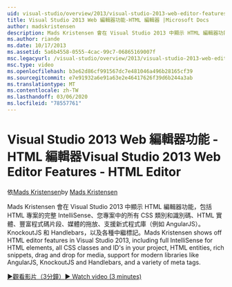 ```yaml
---
uid: visual-studio/overview/2013/visual-studio-2013-web-editor-features-html-editor
title: Visual Studio 2013 Web 編輯器功能-HTML 編輯器 |Microsoft Docs
author: madskristensen
description: Mads Kristensen 會在 Visual Studio 2013 中顯示 HTML 編輯器功能，包括 HTML 專案的完整 IntelliSense、所有 CSS 類別和您專案中的 ID 。
ms.author: riande
ms.date: 10/17/2013
ms.assetid: 5a6b4558-0555-4cac-99c7-06865169007f
msc.legacyurl: /visual-studio/overview/2013/visual-studio-2013-web-editor-features-html-editor
msc.type: video
ms.openlocfilehash: b3e62d86cf991567dc7e481046a496b28165cf39
ms.sourcegitcommit: e7e91932a6e91a63e2e46417626f39d6b244a3ab
ms.translationtype: MT
ms.contentlocale: zh-TW
ms.lasthandoff: 03/06/2020
ms.locfileid: "78557761"
---
```

# <a name="visual-studio-2013-web-editor-features---html-editor"></a><span data-ttu-id="d853f-103">Visual Studio 2013 Web 編輯器功能 - HTML 編輯器</span><span class="sxs-lookup"><span data-stu-id="d853f-103">Visual Studio 2013 Web Editor Features - HTML Editor</span></span>

<span data-ttu-id="d853f-104">依[Mads Kristensen](https://github.com/madskristensen)</span><span class="sxs-lookup"><span data-stu-id="d853f-104">by [Mads Kristensen](https://github.com/madskristensen)</span></span>

<span data-ttu-id="d853f-105">Mads Kristensen 會在 Visual Studio 2013 中顯示 HTML 編輯器功能，包括 HTML 專案的完整 IntelliSense、您專案中的所有 CSS 類別和識別碼、HTML 實體、豐富程式碼片段、媒體的拖放、支援新式程式庫（例如 AngularJS）。KnockoutJS 和 Handlebars，以及各種中繼標記。</span><span class="sxs-lookup"><span data-stu-id="d853f-105">Mads Kristensen shows off HTML editor features in Visual Studio 2013, including full IntelliSense for HTML elements, all CSS classes and ID's in your project, HTML entities, rich snippets, drag and drop for media, support for modern libraries like AngularJS, KnockoutJS and Handlebars, and a variety of meta tags.</span></span>

[<span data-ttu-id="d853f-106">&#9654;觀看影片（3分鐘）</span><span class="sxs-lookup"><span data-stu-id="d853f-106">&#9654; Watch video (3 minutes)</span></span>](https://channel9.msdn.com/Blogs/ASP-NET-Site-Videos/visual-studio-2013-web-editor-features-html-editor)
